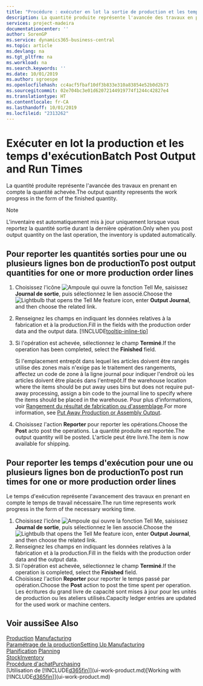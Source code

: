 ```yaml
---
title: "Procédure : exécuter en lot la sortie de production et les temps d'exécution | Microsoft Docs"
description: La quantité produite représente l'avancée des travaux en prenant en compte la quantité achevée.
services: project-madeira
documentationcenter: ''
author: SorenGP
ms.service: dynamics365-business-central
ms.topic: article
ms.devlang: na
ms.tgt_pltfrm: na
ms.workload: na
ms.search.keywords: ''
ms.date: 10/01/2019
ms.author: sgroespe
ms.openlocfilehash: cc4acf5fbaf10df3b833e310a83854e52b0d2b73
ms.sourcegitcommit: 02e704bc3e01d62072144919774f1244c42827e4
ms.translationtype: HT
ms.contentlocale: fr-CA
ms.lasthandoff: 10/01/2019
ms.locfileid: "2313262"
---
```

# <a name="batch-post-output-and-run-times"></a><span data-ttu-id="34efe-103">Exécuter en lot la production et les temps d'exécution</span><span class="sxs-lookup"><span data-stu-id="34efe-103">Batch Post Output and Run Times</span></span>
<span data-ttu-id="34efe-104">La quantité produite représente l'avancée des travaux en prenant en compte la quantité achevée.</span><span class="sxs-lookup"><span data-stu-id="34efe-104">The output quantity represents the work progress in the form of the finished quantity.</span></span>  

> [!NOTE]
> <span data-ttu-id="34efe-105">L'inventaire est automatiquement mis à jour uniquement lorsque vous reportez la quantité sortie durant la dernière opération.</span><span class="sxs-lookup"><span data-stu-id="34efe-105">Only when you post output quantity on the last operation, the inventory is updated automatically.</span></span>  

## <a name="to-post-output-quantities-for-one-or-more-production-order-lines"></a><span data-ttu-id="34efe-106">Pour reporter les quantités sorties pour une ou plusieurs lignes bon de production</span><span class="sxs-lookup"><span data-stu-id="34efe-106">To post output quantities for one or more production order lines</span></span>
1. <span data-ttu-id="34efe-107">Choisissez l'icône ![Ampoule qui ouvre la fonction Tell Me](media/ui-search/search_small.png "Dites-moi ce que vous voulez faire"), saisissez **Journal de sortie**, puis sélectionnez le lien associé.</span><span class="sxs-lookup"><span data-stu-id="34efe-107">Choose the ![Lightbulb that opens the Tell Me feature](media/ui-search/search_small.png "Tell me what you want to do") icon, enter **Output Journal**, and then choose the related link.</span></span>  
2. <span data-ttu-id="34efe-108">Renseignez les champs en indiquant les données relatives à la fabrication et à la production.</span><span class="sxs-lookup"><span data-stu-id="34efe-108">Fill in the fields with the production order data and the output data.</span></span> [!INCLUDE[tooltip-inline-tip](includes/tooltip-inline-tip_md.md)]
3. <span data-ttu-id="34efe-109">Si l'opération est achevée, sélectionnez le champ **Terminé**.</span><span class="sxs-lookup"><span data-stu-id="34efe-109">If the operation has been completed, select the **Finished** field.</span></span>  

    <span data-ttu-id="34efe-110">Si l'emplacement entrepôt dans lequel les articles doivent être rangés utilise des zones mais n'exige pas le traitement des rangements, affectez un code de zone à la ligne journal pour indiquer l'endroit où les articles doivent être placés dans l'entrepôt.</span><span class="sxs-lookup"><span data-stu-id="34efe-110">If the warehouse location where the items should be put away uses bins but does not require put-away processing,  assign a bin code to the journal line to specify where the items should be placed in the warehouse.</span></span> <span data-ttu-id="34efe-111">Pour plus d'informations, voir [Rangement du résultat de fabrication ou d'assemblage](warehouse-how-to-put-away-production-output.md).</span><span class="sxs-lookup"><span data-stu-id="34efe-111">For more information, see [Put Away Production or Assembly Output](warehouse-how-to-put-away-production-output.md).</span></span>  

4. <span data-ttu-id="34efe-112">Choisissez l'action **Reporter** pour reporter les opérations.</span><span class="sxs-lookup"><span data-stu-id="34efe-112">Choose the **Post** acto post the operations.</span></span> <span data-ttu-id="34efe-113">La quantité produite est reportée.</span><span class="sxs-lookup"><span data-stu-id="34efe-113">The output quantity will be posted.</span></span> <span data-ttu-id="34efe-114">L'article peut être livré.</span><span class="sxs-lookup"><span data-stu-id="34efe-114">The item is now available for shipping.</span></span>  

## <a name="to-post-run-times-for-one-or-more-production-order-lines"></a><span data-ttu-id="34efe-115">Pour reporter les temps d'exécution pour une ou plusieurs lignes bon de production</span><span class="sxs-lookup"><span data-stu-id="34efe-115">To post run times for one or more production order lines</span></span>
<span data-ttu-id="34efe-116">Le temps d'exécution représente l'avancement des travaux en prenant en compte le temps de travail nécessaire.</span><span class="sxs-lookup"><span data-stu-id="34efe-116">The run time represents work progress in the form of the necessary working time.</span></span>    

1.  <span data-ttu-id="34efe-117">Choisissez l'icône ![Ampoule qui ouvre la fonction Tell Me](media/ui-search/search_small.png "Dites-moi ce que vous voulez faire"), saisissez **Journal de sortie**, puis sélectionnez le lien associé.</span><span class="sxs-lookup"><span data-stu-id="34efe-117">Choose the ![Lightbulb that opens the Tell Me feature](media/ui-search/search_small.png "Tell me what you want to do") icon, enter **Output Journal**, and then choose the related link.</span></span>  
2. <span data-ttu-id="34efe-118">Renseignez les champs en indiquant les données relatives à la fabrication et à la production.</span><span class="sxs-lookup"><span data-stu-id="34efe-118">Fill in the fields with the production order data and the output data.</span></span>  
3.  <span data-ttu-id="34efe-119">Si l'opération est achevée, sélectionnez le champ **Terminé**.</span><span class="sxs-lookup"><span data-stu-id="34efe-119">If the operation is completed, select the **Finished** field.</span></span>  
4. <span data-ttu-id="34efe-120">Choisissez l'action **Reporter** pour reporter le temps passé par opération.</span><span class="sxs-lookup"><span data-stu-id="34efe-120">Choose the **Post** action to post the time spent per operation.</span></span> <span data-ttu-id="34efe-121">Les écritures du grand livre de capacité sont mises à jour pour les unités de production ou les ateliers utilisés.</span><span class="sxs-lookup"><span data-stu-id="34efe-121">Capacity ledger entries are updated for the used work or machine centers.</span></span>

## <a name="see-also"></a><span data-ttu-id="34efe-122">Voir aussi</span><span class="sxs-lookup"><span data-stu-id="34efe-122">See Also</span></span>  
<span data-ttu-id="34efe-123">[Production](production-manage-manufacturing.md)  </span><span class="sxs-lookup"><span data-stu-id="34efe-123">[Manufacturing](production-manage-manufacturing.md)  </span></span>  
[<span data-ttu-id="34efe-124">Paramétrage de la production</span><span class="sxs-lookup"><span data-stu-id="34efe-124">Setting Up Manufacturing</span></span>](production-configure-production-processes.md)  
<span data-ttu-id="34efe-125">[Planification](production-planning.md)    </span><span class="sxs-lookup"><span data-stu-id="34efe-125">[Planning](production-planning.md)    </span></span>  
[<span data-ttu-id="34efe-126">Stock</span><span class="sxs-lookup"><span data-stu-id="34efe-126">Inventory</span></span>](inventory-manage-inventory.md)  
[<span data-ttu-id="34efe-127">Procédure d'achat</span><span class="sxs-lookup"><span data-stu-id="34efe-127">Purchasing</span></span>](purchasing-manage-purchasing.md)  
<span data-ttu-id="34efe-128">[Utilisation de [!INCLUDE[d365fin](includes/d365fin_md.md)]](ui-work-product.md)</span><span class="sxs-lookup"><span data-stu-id="34efe-128">[Working with [!INCLUDE[d365fin](includes/d365fin_md.md)]](ui-work-product.md)</span></span>
